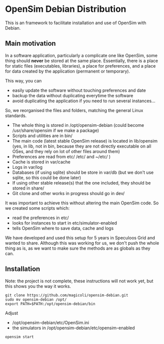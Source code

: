 OpenSim Debian Distribution
===========================

This is an framework to facilitate installation and use of OpenSim with Debian.

Main motivation
---------------

In a software application, particularly a complicate one like OpenSim, some
thing should **never** be stored at the same place. Essentially, there is a place
for static files (executables, libraries), a place for preferences, and a place
for data created by the application (permanent or temporary).

This way, you can
  - easily update the software without touching preferences and date
  - backup the data without duplicating everytime the software
  - avoid duplicating the application if you need to run several instances...

So, we reorganised the files and folders, matching the general Linux standards.
  - The whole thing is stored in /opt/opensim-debian (could become
  /usr/share/opensim if we make a package)
  - Scripts and utilities are in bin/
  - The main code (latest stable OpenSim release) is located in lib/opensim
  (yes, in lib, not in bin, because they are not directly executable on all OSes,
  and they rely on lot of other files around them)
  - Preferences are read from etc/ /etc/ and ~/etc/ )
  - Cache is stored in var/cache
  - Logs in var/log
  - Databases (if using sqlite) should be store in var/db (but we don't use
  sqlite, so this could be done later)
  - If using other stable release(s) that the one included, they should be
  stored in share/
  - Git clone and other works in progress should go in dev/

It was important to achieve this without altering the main OpenSim code.
So we created some scripts which: 
  - read the preferences in etc/
  - looks for instances to start in etc/simulator-enabled
  - tells OpenSim where to save data, cache and logs

We have developed and used this setup for 5 years in Speculoos Grid 
and wanted to share. Although this was working for us, we don't push the whole
thing as is, as we want to make sure the methods are as globals as they can.

Installation
------------

Note: the project is not complete, these instructions will not work yet, but
this shows you the way it works.

```shell
git clone https://github.com/magicoli/opensim-debian.git
sudo mv opensim-debian /opt/
export PATH=$PATH:/opt/opensim-debian/bin
```

Adjust 
  - /opt/opensim-debian/etc/OpenSim.ini 
  - the simulators in /opt/opensim-debian/etc/opensim-enabled 

```shell
opensim start
```
